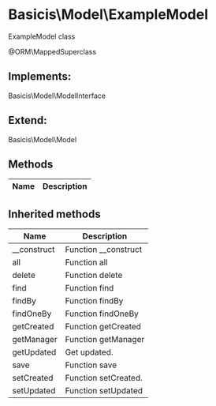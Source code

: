 # Basicis\Model\ExampleModel  

ExampleModel class

 @ORM\MappedSuperclass  

## Implements:
Basicis\Model\ModelInterface

## Extend:

Basicis\Model\Model

## Methods

| Name | Description |
|------|-------------|

## Inherited methods

| Name | Description |
|------|-------------|
|__construct|Function __construct|
|all|Function all|
|delete|Function delete|
|find|Function find|
|findBy|Function findBy|
|findOneBy|Function findOneBy|
|getCreated|Function getCreated|
|getManager|Function getManager|
|getUpdated|Get updated.|
|save|Function save|
|setCreated|Function setCreated.|
|setUpdated|Function setUpdated|


